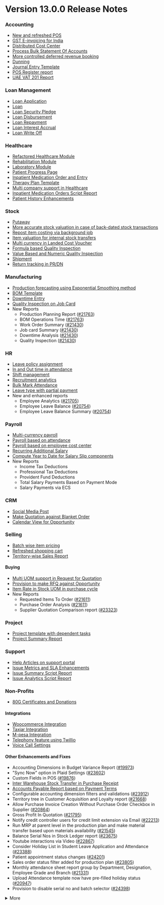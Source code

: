 # Version 13.0.0 Release Notes

### Accounting
- [New and refreshed POS](https://github.com/frappe/verp/pull/20789)
- [GST E-invoicing for India](https://docs.verp.com/docs/user/manual/en/regional/india/setup-e-invoicing)
- [Distributed Cost Center](https://docs.verp.com/docs/user/manual/en/accounts/distributed-cost-center)
- [Process Bulk Statement Of Accounts](https://docs.verp.com/docs/user/manual/en/accounts/process-statement-of-accounts)
- [More controlled deferred revenue booking](https://docs.verp.com/docs/user/manual/en/accounts/process-deferred-accounting)
- [Dunning](https://docs.verp.com/docs/user/manual/en/accounts/dunning)
- [Journal Entry Template](https://docs.verp.com/docs/user/manual/en/accounts/journal-entry-template)
- [POS Register report](https://github.com/frappe/verp/pull/23313)
- [UAE VAT 201 Report](https://github.com/frappe/verp/pull/23447)


### Loan Management
- [Loan Application](https://docs.verp.com/docs/user/manual/en/loan-management/loan-application)
- [Loan](https://docs.verp.com/docs/user/manual/en/loan-management/loan)
- [Loan Security Pledge](https://docs.verp.com/docs/user/manual/en/loan-management/loan-security-pledge)
- [Loan Disbursement](https://docs.verp.com/docs/user/manual/en/loan-management/loan-disbursement)
- [Loan Repayment](https://docs.verp.com/docs/user/manual/en/loan-management/loan-repayment)
- [Loan Interest Accrual](https://docs.verp.com/docs/user/manual/en/loan-management/loan-interest-accrual)
- [Loan Write Off](https://docs.verp.com/docs/user/manual/en/loan-management/loan-write-off)

### Healthcare
- [Refactored Healthcare Module](https://docs.verp.com/docs/user/manual/en/healthcare)
- [Rehabilitation Module](https://docs.verp.com/docs/user/manual/en/healthcare/exercise_type)
- [Laboratory Module](https://docs.verp.com/docs/user/manual/en/healthcare/setup_laboratory)
- [Patient Progress Page](https://github.com/frappe/verp/pull/22474)
- [Inpatient Medication Order and Entry](https://docs.verp.com/docs/user/manual/en/healthcare/inpatient_medication_entry)
- [Therapy Plan Template](https://docs.verp.com/docs/user/manual/en/healthcare/therapy_plan)
- [Multi company support in Healthcare](https://github.com/frappe/verp/pull/21290)
- [Inpatient Medication Orders Script Report](https://github.com/frappe/verp/pull/23984)
- [Patient History Enhancements](https://github.com/frappe/verp/pull/24033)


### Stock
- [Putaway](https://docs.verp.com/docs/user/manual/en/stock/putaway-rule)
- [More accurate stock valuation in case of back-dated stock transactions](https://github.com/frappe/verp/pull/24183)
- [Repost item costing via background job](https://github.com/frappe/verp/pull/24183)
- [Item valuation for internal stock transfers](https://github.com/frappe/verp/pull/24200)
- [Multi currency in Landed Cost Voucher](https://github.com/frappe/verp/pull/24127)
- [Formula based Quality Inspection](https://docs.verp.com/docs/user/manual/en/stock/quality-inspection)
- [Value Based and Numeric Quality Inspection](https://github.com/frappe/verp/pull/24181)
- [Shipment](https://github.com/frappe/verp/pull/22914)
- [Return tracking in PR/DN](https://github.com/frappe/verp/pull/22859)

### Manufacturing
- [Production forecasting using Exponential Smoothing method](https://docs.verp.com/docs/user/manual/en/manufacturing/reports/demand-driven-forecasting)
- [BOM Template](https://docs.verp.com/docs/user/manual/en/manufacturing/bill-of-materials#34-bom-template)
- [Downtime Entry](https://docs.verp.com/docs/user/manual/en/manufacturing/downtime-entry)
- [Quality Inspection on Job Card](https://github.com/frappe/verp/pull/23964)
- New Reports
  - Production Planning Report ([#21763](https://github.com/frappe/verp/pull/21763))
  - BOM Operations Time ([#21763](https://github.com/frappe/verp/pull/21763))
  - Work Order Summary ([#21430](https://github.com/frappe/verp/pull/21430))
  - Job card Summary ([#21430](https://github.com/frappe/verp/pull/21430))
  - Downtime Analysis ([#21430](https://github.com/frappe/verp/pull/21430))
  - Quality Inspection ([#21430](https://github.com/frappe/verp/pull/21430))

### HR
- [Leave policy assignment](https://github.com/frappe/verp/pull/23112)
- [In and Out time in attendance](https://github.com/frappe/verp/pull/21547)
- [Shift management](https://docs.verp.com/docs/user/manual/en/human-resources/shift-management)
- [Recruitment analytics](https://github.com/frappe/verp/pull/21732)
- [Bulk Mark Attendance](https://github.com/frappe/verp/pull/20062)
- [Leave type with partial payment](https://github.com/frappe/verp/pull/23173)
- New and enhanced reports
    - Employee Analytics ([#21705](https://github.com/frappe/verp/pull/21705))
    - Employee Leave Balance ([#20754](https://github.com/frappe/verp/pull/20754))
    - Employee Leave Balance Summary ([#20754](https://github.com/frappe/verp/pull/20754))

### Payroll
- [Multi-currency payroll](https://github.com/frappe/verp/pull/23519)
- [Payroll based on attendance](https://github.com/frappe/verp/pull/21258)
- [Payroll based on employee cost center](https://github.com/frappe/verp/pull/21609)
- [Recurring Additional Salary](https://github.com/frappe/verp/pull/20936)
- [Compute Year to Date for Salary Slip components](https://github.com/frappe/verp/pull/24362)
- New Reports
  - Income Tax Deductions
  - Professional Tax Deductions
  - Provident Fund Deductions
  - Total Salary Payments Based on Payment Mode
  - Salary Payments via ECS

### CRM
- [Social Media Post](https://docs.verp.com/docs/user/manual/en/CRM/social-media-post)
- [Make Quotation against Blanket Order](https://docs.verp.com/docs/user/manual/en/selling/blanket-order)
- [Calendar View for Opportunity](https://github.com/frappe/verp/pull/21280)

### Selling
- [Batch wise item pricing](https://github.com/frappe/verp/pull/24470)
- [Refreshed shopping cart](https://github.com/frappe/verp/pull/22617)
- [Territory-wise Sales Report](https://github.com/frappe/verp/pull/20428)

#### Buying
- [Multi UOM support in Request for Quotation](https://github.com/frappe/verp/pull/22249)
- [Provision to make RFQ against Opportunity](https://github.com/frappe/verp/pull/22765)
- [Item Rate in Stock UOM in purchase cycle](https://github.com/frappe/verp/pull/24315)
- New Reports
  - Requested Items To Order ([#21611](https://github.com/frappe/verp/pull/21611))
  - Purchase Order Analysis ([#21611](https://github.com/frappe/verp/pull/21611))
  - Supplier Quotation Comparison report ([#23323](https://github.com/frappe/verp/pull/23323))

### Project
- [Project template with dependent tasks](https://github.com/frappe/verp/pull/24092)
- [Project Summary Report](https://github.com/frappe/verp/pull/21587)

### Support
- [Help Articles on support portal](https://github.com/frappe/verp/pull/22194)
- [Issue Metrics and SLA Enhancements](https://github.com/frappe/verp/pull/21617)
- [Issue Summary Script Report](https://docs.verp.com/docs/user/manual/en/support/support_reports)
- [Issue Analytics Script Report](https://docs.verp.com/docs/user/manual/en/support/support_reports)

### Non-Profits
- [80G Certificates and Donations](https://docs.verp.com/docs/user/manual/en/non_profit/tax_exemption_80g_certificate)

#### Integrations
- [Woocommerce Integration](https://docs.verp.com/docs/user/manual/en/verp_integration/woocommerce_integration)
- [Taxjar Integration](https://github.com/frappe/verp/pull/21047)
- [M-pesa Integration](https://docs.verp.com/docs/user/manual/en/verp_integration/mpesa-integration)
- [Telephony feature using Twillio](https://github.com/frappe/verp/pull/24032)
- [Voice Call Settings](https://github.com/frappe/verp/pull/24126)


#### Other Enhancements and Fixes
- Accounting Dimensions in Budget Variance Report ([#19973](https://github.com/frappe/verp/pull/19973))
- "Sync Now" option in Plaid Settings ([#23602](https://github.com/frappe/verp/pull/23602))
- Custom Fields in POS ([#19876](https://github.com/frappe/verp/pull/19876))
- [Inter Warehouse Stock Transfer in Purchase Receipt](https://docs.verp.com/docs/user/manual/en/stock/articles/material-transfer-from-delivery-note)
- [Accounts Payable Report based on Payment Terms](https://docs.verp.com/docs/user/manual/en/accounts/accounting-reports)
- Configurable accounting dimension filters and validations ([#23912](https://github.com/frappe/verp/pull/23912))
- Territory tree in Customer Acquisition and Loyalty report ([#21668](https://github.com/frappe/verp/pull/21668))
- Allow Purchase Invoice Creation Without Purchase Order Checkbox in Supplier ([#20864](https://github.com/frappe/verp/pull/20864))
- Gross Profit In Quotation ([#21795](https://github.com/frappe/verp/pull/21795))
- Notify credit controller users for credit limit extension via Email ([#22213](https://github.com/frappe/verp/pull/22213))
- Run MRP at parent level in the production plan and make material transfer based upon materials availability ([#21545](https://github.com/frappe/verp/pull/21545))
- Balance Serial Nos in Stock Ledger report ([#23675](https://github.com/frappe/verp/pull/23675))
- Youtube interactions via Video  ([#22867](https://github.com/frappe/verp/pull/22867))
- Consider Holiday List in Student Leave Application and Attendance ([#23388](https://github.com/frappe/verp/pull/23388))
- Patient appointment status changes ([#24201](https://github.com/frappe/verp/pull/24201))
- Sales order status filter added for production plan ([#23805](https://github.com/frappe/verp/pull/23805))
- Monthly attendance sheet report group by Department, Designation, Employee Grade and Branch ([#21331](https://github.com/frappe/verp/pull/21331))
- Upload Attendance template now have pre-filled holiday status ([#20947](https://github.com/frappe/verp/pull/20947))
- Provision to disable serial no and batch selector ([#24398](https://github.com/frappe/verp/pull/24398))

<details>
<summary>More</summary>

- Fetch Items from BOM in Stock Entry([#19498](https://github.com/frappe/verp/pull/19498))
- Supplier Sourced Items in BOM ([#23557](https://github.com/frappe/verp/pull/23557))
- Close Production Plan ([#23728](https://github.com/frappe/verp/pull/23728))
- Button to create Stock Entry for Drug Shortage ([#24012](https://github.com/frappe/verp/pull/24012))
- Added column cost center in Accounts Receivable report ([#23835](https://github.com/frappe/verp/pull/23835))
- Added jinja templating in Contract Template ([#24046](https://github.com/frappe/verp/pull/24046))
- Make account number length configurable ([#23845](https://github.com/frappe/verp/pull/23845))
- Add company and correct filter in bank reconciliation statement ([#23614](https://github.com/frappe/verp/pull/23614))
- Added Condition field in Pricing Rule ([#23014](https://github.com/frappe/verp/pull/23014))
- Open lead status on next contact date ([#23445](https://github.com/frappe/verp/pull/23445))
- [Tax Category in POS Profile](https://docs.verp.com/docs/user/manual/en/accounts/pos-profile)
- Added phone field in product Inquiry ([#23170](https://github.com/frappe/verp/pull/23170))
- Allow Discharge despite Unbilled Healthcare Services ([#24281](https://github.com/frappe/verp/pull/24281))
- Do Not Bill Patient Encounters for Inpatients ([#24355](https://github.com/frappe/verp/pull/24355))
- Autofill Supplier pop-up when only 1 Supplier in RFQ ([#22512](https://github.com/frappe/verp/pull/22512))
- Accounting entries for service item in Purchase receipt ([#22223](https://github.com/frappe/verp/pull/22223))
- Added Project in Sales Analytics report ([#23309](https://github.com/frappe/verp/pull/23309))
- Added all companies option in employee tree to view employee across all companies ([#22573](https://github.com/frappe/verp/pull/22573))
- Email Group Option In Email Campaign ([#22731](https://github.com/frappe/verp/pull/22731))
- Stock Report Enhancements ([#21727](https://github.com/frappe/verp/pull/21727))
- Added range for age in stock ageing ([#22622](https://github.com/frappe/verp/pull/22622))
- Report Summary in Financial Statement([#20876](https://github.com/frappe/verp/pull/20876))
- Added sequence id in routing for the completion of operations sequentially ([#23641](https://github.com/frappe/verp/pull/23641))
- Nested Set filtering for Accounting Dimension
- Add/Remove Items from submitted Sales/Purchase Order
- Provision to edit Item Details from Marketplace
- Scan Barcode in Purchase Receipt
- Disable Rounded Totals Checkbox for Salary Slips in HR Settings

- Renamed Loan Management to Loan on Desk Page ([#21877](https://github.com/frappe/verp/pull/21877))
- Added Expense Approver field in Employee master ([#22244](https://github.com/frappe/verp/pull/22244))
- Bill all hours by default on Timesheet ([#22155](https://github.com/frappe/verp/pull/22155))
- Unable to cancel employee advance ([#22374](https://github.com/frappe/verp/pull/22374))
- Status error in purchase invoice ([#22351](https://github.com/frappe/verp/pull/22351))
- Item-wise sales and purchase register export ([#22184](https://github.com/frappe/verp/pull/22184))
- Billing address in for Purchase documents ([#22233](https://github.com/frappe/verp/pull/22233))
- Handle canceled entries in financial statements ([#22231](https://github.com/frappe/verp/pull/22231))
- Default period start date and period end date for financial statements ([#22011](https://github.com/frappe/verp/pull/22011))
- Update Packed Items via Update Items in Sales Order ([#22392](https://github.com/frappe/verp/pull/22392))
- Hide delete company transactions button if not system manager ([#21839](https://github.com/frappe/verp/pull/21839))
- Skipping total row for tree-view reports ([#22350](https://github.com/frappe/verp/pull/22350))
- Cancelled entries in tds payable monthly report ([#22131](https://github.com/frappe/verp/pull/22131))
- Inter-company Invoice currency for multicurrency transactions ([#21984](https://github.com/frappe/verp/pull/21984))
- Filter batches based on item and warehouse in Pick List (develop) ([#21780](https://github.com/frappe/verp/pull/21780))
- Set cost center in Expense Claim child based on parent (if missing) ([#22175](https://github.com/frappe/verp/pull/22175))
- Item wise backdated stock entry posting for immutable ledger ([#22366](https://github.com/frappe/verp/pull/22366))
- Shopping cart UI fixes ([#22137](https://github.com/frappe/verp/pull/22137))
- Filter Leave Type based on allocation for a particular employee ([#22050](https://github.com/frappe/verp/pull/22050))
- Party validation for inter-warehouse transaction ([#22186](https://github.com/frappe/verp/pull/22186))
- Manufacturing dashboard and work order summary chart ([#21946](https://github.com/frappe/verp/pull/21946))
- IP Admission and Discharge, Minor fixes ([#21817](https://github.com/frappe/verp/pull/21817))
- Validation of Purchase Order against Material Request missing ([#22192](https://github.com/frappe/verp/pull/22192))
- Staffing Plan validation ([#22379](https://github.com/frappe/verp/pull/22379))
- Do not allow backdated stock transactions in previous fiscal year ([#21967](https://github.com/frappe/verp/pull/21967))
- Employee Advance Return not working ([#21812](https://github.com/frappe/verp/pull/21812))
- Added card for reports on education desk ([#21853](https://github.com/frappe/verp/pull/21853))
- Refactored project summary report  ([#21943](https://github.com/frappe/verp/pull/21943))
- Revenue and Customer Count only in date range in Customer Acquitition Report ([#22210](https://github.com/frappe/verp/pull/22210))
- Alternative item not working for subcontract ([#22386](https://github.com/frappe/verp/pull/22386))
- Unable to create batched Item ([#22393](https://github.com/frappe/verp/pull/22393))
- Filters for the manufacturing reports ([#21960](https://github.com/frappe/verp/pull/21960))
- Raw material warehouse in Production Planning Report ([#21982](https://github.com/frappe/verp/pull/21982))
- Allowed LWP leave types to select in Leave Application even if there is no allocation against them ([#22197](https://github.com/frappe/verp/pull/22197))
- Report not working on parameter Grade ([#21951](https://github.com/frappe/verp/pull/21951))
- Allow to enter Relieving date if employee status is Left ([#22242](https://github.com/frappe/verp/pull/22242))
- Resetting lost reason in opportunity and quotation ([#22378](https://github.com/frappe/verp/pull/22378))
- Filtering issues in opening invoice creation tool ([#21969](https://github.com/frappe/verp/pull/21969))
- Set default reference Id for "On Previous Row Amount" and "On Previous Row Total" ([#22346](https://github.com/frappe/verp/pull/22346))
- UX date range field separated in from and to date fields. ([#21765](https://github.com/frappe/verp/pull/21765))
- Enable show_configure_button when shopping cart is enabled ([#22468](https://github.com/frappe/verp/pull/22468))
- Setup status indicators for Job Offer and Job Applicant (develop) ([#22445](https://github.com/frappe/verp/pull/22445))
- Item-wise sales history report ([#22783](https://github.com/frappe/verp/pull/22783))
- Setting filter for project in kanban board ([#22717](https://github.com/frappe/verp/pull/22717))
- Dashboard For Timesheet ([#22750](https://github.com/frappe/verp/pull/22750))
- Handle custom statuses for the pause SLA configuration ([#22349](https://github.com/frappe/verp/pull/22349))
- Quality Feedback and Template ([#22571](https://github.com/frappe/verp/pull/22571))
- Unable to change link from new lead to existing customer ([#22787](https://github.com/frappe/verp/pull/22787))
- Move Issue List actions under 'Actions' dropdown (ux) ([#22710](https://github.com/frappe/verp/pull/22710))
- Cost center should only show option of selected company ([#22598](https://github.com/frappe/verp/pull/22598))
- Serial No Rename does not affect  Stock Ledger Entry ([#22746](https://github.com/frappe/verp/pull/22746))
- Descriptions not copied while creating Fees from Fee Structure ([#22792](https://github.com/frappe/verp/pull/22792))
- Company filter for cost_center and expense_account in all sales and purchase transactions ([#22478](https://github.com/frappe/verp/pull/22478))
- Arrangements of filters for reports accounts payable & receivable  ([#22636](https://github.com/frappe/verp/pull/22636))
- Update the project after task deletion so that the % completed shows correct value ([#22591](https://github.com/frappe/verp/pull/22591))
- Block Invalid Serial No updates in Maintenance Schedule ([#22665](https://github.com/frappe/verp/pull/22665))
- Fetch item price in sales invoice based on it's validity ([#22563](https://github.com/frappe/verp/pull/22563))
- Add view ledger button for cancelled docs ([#22432](https://github.com/frappe/verp/pull/22432))
- Allow creating SLA documents even if SLA tracking is not enabled ([#22608](https://github.com/frappe/verp/pull/22608))
- Quotation list view blank if quotation_to field not set as a standard filter ([#22672](https://github.com/frappe/verp/pull/22672))
- Salary deductions report fixes ([#22397](https://github.com/frappe/verp/pull/22397))
22727))
- Incorrect delivered qty in Supplier-Wise Sales Analytics ([#22631](https://github.com/frappe/verp/pull/22631))
- Moved parent warehouse to top section also added a section break ([#22708](https://github.com/frappe/verp/pull/22708))
- Skip Progress and Completed by fields on Task Duplication ([#22565](https://github.com/frappe/verp/pull/22565))
- Incorrect stock after merging the items ([#22526](https://github.com/frappe/verp/pull/22526))
- Letter head not found in opening invoice creation tool ([#22488](https://github.com/frappe/verp/pull/22488))
- Cannot cancel asset and asset movement ([#22441](https://github.com/frappe/verp/pull/22441))
- Fetch project-related info in Timesheet ([#22423](https://github.com/frappe/verp/pull/22423))
- Currency symbol not showing as per company currency in stock balance report ([#22724](https://github.com/frappe/verp/pull/22724))
- Add default cost center in payment reconciliation JV ([#22614](https://github.com/frappe/verp/pull/22614))
- Stock Reconciliation Invalid Quantity for Batched Item ([#22726](https://github.com/frappe/verp/pull/22726))
- Project link not set in accounts other than profit and loss accounts ([#22051](https://github.com/frappe/verp/pull/22051))
- Buying price for non stock item in gross profit report ([#22616](https://github.com/frappe/verp/pull/22616))
- Multi currency payment reconciliation ([#22738](https://github.com/frappe/verp/pull/22738))
- Cannot cancel assets with repair pending ([#22440](https://github.com/frappe/verp/pull/22440))
- Reset homepage to home after unchecking products page ([#22736](https://github.com/frappe/verp/pull/22736))
- Generic Message in previous doc validation for buying and selling ([#22546](https://github.com/frappe/verp/pull/22546))
- Expense claim outstanding while making payment entry ([#22735](https://github.com/frappe/verp/pull/22735))
- Take parent cost center for child if no cost center at child in expense claim ([#22496](https://github.com/frappe/verp/pull/22496))
- Consider company fiscal year for getting balance ([#22577](https://github.com/frappe/verp/pull/22577))
- Pick List empty table and Serial-Batch items handling ([#22426](https://github.com/frappe/verp/pull/22426))
- Show total row in print format of financial statement ([#22693](https://github.com/frappe/verp/pull/22693))
- Set Root as Parent if no parent in new tree view node ([#22497](https://github.com/frappe/verp/pull/22497))
- Multiple pos issues ([#23725](https://github.com/frappe/verp/pull/23725))
- Calculate taxes if tax is based on item quantity and inclusive on item price ([#23001](https://github.com/frappe/verp/pull/23001))
- Contact us button not visible in the website for the non variant items ([#23217](https://github.com/frappe/verp/pull/23217))
- Not able to make Material Request from Sales Order ([#23669](https://github.com/frappe/verp/pull/23669))
- Capture advance payments in payment order ([#23256](https://github.com/frappe/verp/pull/23256))
- Program and Course Enrollment fixes ([#23333](https://github.com/frappe/verp/pull/23333))
- Cannot create asset if cwip disabled and account not set ([#23580](https://github.com/frappe/verp/pull/23580))
- Cannot merge pos invoices with inclusive tax ([#23541](https://github.com/frappe/verp/pull/23541))
- Do not allow Company as accounting dimension ([#23755](https://github.com/frappe/verp/pull/23755))
- Set value of wrong Bank Account field in Payment Entry ([#22302](https://github.com/frappe/verp/pull/22302))
- Reverse journal entry for multi-currency ([#23165](https://github.com/frappe/verp/pull/23165))
- Updated integrations desk page ([#23772](https://github.com/frappe/verp/pull/23772))
- Assessment Result child table not visible when accessed via Assessment Plan dashboard ([#22880](https://github.com/frappe/verp/pull/22880))
- Conversion factor fixes in Stock Entry ([#23407](https://github.com/frappe/verp/pull/23407))
- Total calculations for multi-currency RCM invoices ([#23072](https://github.com/frappe/verp/pull/23072))
- Show accounts in financial statements upto level 20 ([#23718](https://github.com/frappe/verp/pull/23718))
- Consolidated financial statement sums values into wrong parent ([#23288](https://github.com/frappe/verp/pull/23288))
- Set SLA variance in seconds for Duration fieldtype ([#23765](https://github.com/frappe/verp/pull/23765))
- Added missing reports on selling desk ([#23548](https://github.com/frappe/verp/pull/23548))
- Fixed heading in the mobile view ([#23145](https://github.com/frappe/verp/pull/23145))
- Misleading filters on Item tax Template Link field ([#22918](https://github.com/frappe/verp/pull/22918))
- Do not consider opening entries for TDS calculation ([#23597](https://github.com/frappe/verp/pull/23597))
- Attendance calendar map fix ([#23245](https://github.com/frappe/verp/pull/23245))
- Post cancellation accounting entry on posting date instead of current ([#23361](https://github.com/frappe/verp/pull/23361))
- Set Customer only if Contact is present ([#23704](https://github.com/frappe/verp/pull/23704))
- Add Delivery Note Count in Sales Invoice Dashboard ([#23161](https://github.com/frappe/verp/pull/23161))
- Breadcrumbs for Maintenance Visit and Schedule ([#23369](https://github.com/frappe/verp/pull/23369))
- Raise Error on over receipt/consumption for sub-contracted PR ([#23195](https://github.com/frappe/verp/pull/23195))
- Validate if company not set in the Payment Entry ([#23419](https://github.com/frappe/verp/pull/23419))
- Ignore company and bank account doctype while deleting company transactions ([#22953](https://github.com/frappe/verp/pull/22953))
- Sales funnel data is inconsistent ([#23110](https://github.com/frappe/verp/pull/23110))
- Credit Limit Email not working ([#23059](https://github.com/frappe/verp/pull/23059))
- Add Company in list fields to fetch for Expense Claim ([#23007](https://github.com/frappe/verp/pull/23007))
- Issue form cleaned up and renamed Minutes to First Response field ([#23066](https://github.com/frappe/verp/pull/23066))
- Quotation lost reason options fix ([#22814](https://github.com/frappe/verp/pull/22814))
- Tax amounts in HSN Wise Outward summary ([#23076](https://github.com/frappe/verp/pull/23076))
- Patient Appointment not able to save ([#23434](https://github.com/frappe/verp/pull/23434))
- Removed Working Hours field from Company ([#23009](https://github.com/frappe/verp/pull/23009))
- Added check-in time validation in the Inpatient Record - Transfer ([#22958](https://github.com/frappe/verp/pull/22958))
- Handle Blank from/to range in Numeric Item Attribute ([#23483](https://github.com/frappe/verp/pull/23483))
- Sequence Matcher error in Bank Reconciliation ([#23539](https://github.com/frappe/verp/pull/23539))
- Fixed Conversion Factor rate for the BOM Exploded Item ([#23151](https://github.com/frappe/verp/pull/23151))
- Payment Schedule not fetching ([#23476](https://github.com/frappe/verp/pull/23476))
- Validate if removed Item Attributes exist in variant items ([#22911](https://github.com/frappe/verp/pull/22911))
- Set default billing address for purchase documents ([#22950](https://github.com/frappe/verp/pull/22950))
- Added help link in navbar settings ([#22943](https://github.com/frappe/verp/pull/22943))
- Apply TDS on Purchase Invoice creation from Purchase Order and Purchase Receipt ([#23282](https://github.com/frappe/verp/pull/23282))
- Education Module fixes ([#23714](https://github.com/frappe/verp/pull/23714))
- Filter out cancelled entries in customer ledger summary ([#23205](https://github.com/frappe/verp/pull/23205))
- Fiscal Year and Tax Rates for Italy ([#23623](https://github.com/frappe/verp/pull/23623))
- Production Plan incorrect Work Order qty ([#23264](https://github.com/frappe/verp/pull/23264))
- Added new filters in the Batch-wise Balance History report ([#23676](https://github.com/frappe/verp/pull/23676))
- Update state code and union territory for Daman and Diu ([#22988](https://github.com/frappe/verp/pull/22988))
- Set Stock UOM in item while creating Material Request from Stock Entry ([#23436](https://github.com/frappe/verp/pull/23436))
- Sales Order to Purchase Order flow improvement ([#23357](https://github.com/frappe/verp/pull/23357))
- Student Admission and Student Applicant fixes ([#23515](https://github.com/frappe/verp/pull/23515))
- Loan disbursement amount validation ([#24000](https://github.com/frappe/verp/pull/24000))
- Making company address read-only in delivery note ([#23890](https://github.com/frappe/verp/pull/23890))
- BOM stock report color showing always red ([#23994](https://github.com/frappe/verp/pull/23994))
- Added filter for customer field in Issue ([#24051](https://github.com/frappe/verp/pull/24051))
- Added project link in timesheet form ([#23764](https://github.com/frappe/verp/pull/23764))
- Update integrations desk page ([#23767](https://github.com/frappe/verp/pull/23767))
- Place of supply change on address change ([#23941](https://github.com/frappe/verp/pull/23941))
- TDS calculation, skip invoices with "Apply Tax Withholding Amount" has disabled ([#23672](https://github.com/frappe/verp/pull/23672))
- Auto fetch serial nos with modified conversion factor ([#23854](https://github.com/frappe/verp/pull/23854))
- Default cost center in item master not set in stock entry ([#23877](https://github.com/frappe/verp/pull/23877))
- Incorrect de-link serial no and batch ([#23947](https://github.com/frappe/verp/pull/23947))
- Accounting for internal transfer invoices within same company ([#24021](https://github.com/frappe/verp/pull/24021))
- Multiple pricing rule with margin type as Percentage is not working ([#24205](https://github.com/frappe/verp/pull/24205))
- Added Purchase Order to Global Search ([#24055](https://github.com/frappe/verp/pull/24055))
- Cannot expand row in update items dialog ([#23839](https://github.com/frappe/verp/pull/23839))
- Maintain stock can't be changed it there is product bundle ([#23989](https://github.com/frappe/verp/pull/23989))
- SO to PO Mapping Issue ([#23820](https://github.com/frappe/verp/pull/23820))
- Asset with value zero doesn't show up in fixed asset register ([#24091](https://github.com/frappe/verp/pull/24091))
- Cannot save customer email & phone ([#23797](https://github.com/frappe/verp/pull/23797))
- Incorrect balance value in stock balance report ([#24048](https://github.com/frappe/verp/pull/24048))
- Payment Terms not fetched in Purchase Invoice from Purchase Receipt ([#23735](https://github.com/frappe/verp/pull/23735))
- Fix for LMS Sign Up link ([#23743](https://github.com/frappe/verp/pull/23743))
- Incorrect stock quantity if 'Allow Multiple Material Consumption… ([#24116](https://github.com/frappe/verp/pull/24116))
- Added wrong absent days calculation in salary slip ([#23897](https://github.com/frappe/verp/pull/23897))
- Purchase receipt to purchase invoice bill date mapping ([#23967](https://github.com/frappe/verp/pull/23967))
- Overriding po ([#24022](https://github.com/frappe/verp/pull/24022))
- Do not cancel reference document on Quality Inspection cancellation ([#24198](https://github.com/frappe/verp/pull/24198))
- Get formatted value in 'taxes' print template ([#24035](https://github.com/frappe/verp/pull/24035))
- Don't overrule Item Price via Pricing Rule Rate if 0 ([#23636](https://github.com/frappe/verp/pull/23636))
- Job card error handling for operations field ([#23991](https://github.com/frappe/verp/pull/23991))
- Validation for journal entry with 0 debit and credit values ([#23975](https://github.com/frappe/verp/pull/23975))
- Check if customer exists in product listing ([#24030](https://github.com/frappe/verp/pull/24030))
- Asset finance book posting date fix ([#23778](https://github.com/frappe/verp/pull/23778))
- Same source and target tables in Status Updater's update query ([#24110](https://github.com/frappe/verp/pull/24110))
- Asset finance book depreciation posting date fix ([#23833](https://github.com/frappe/verp/pull/23833))
- Ignore exception during leave ledger creation from patch ([#24005](https://github.com/frappe/verp/pull/24005))
- Added link of bank reconciliation and clearance in accounting desk page ([#23850](https://github.com/frappe/verp/pull/23850))
- Sales invoice add button from sales order dashboard ([#24077](https://github.com/frappe/verp/pull/24077))
- Incorrect calculation for consumed qty for subcontract item ([#23257](https://github.com/frappe/verp/pull/23257))
- Incorrect required_qty in Production Planning Report ([#24074](https://github.com/frappe/verp/pull/24074))
- Email digest user not found ([#23949](https://github.com/frappe/verp/pull/23949))
- Delete Receive at Warehouse entry on cancellation of Send to War… ([#24115](https://github.com/frappe/verp/pull/24115))
- Added TDS Payable account number and an error message ([#24065](https://github.com/frappe/verp/pull/24065))
- Override field_map for job card gantt ([#24155](https://github.com/frappe/verp/pull/24155))
- Old shopify order syncing date ([#23990](https://github.com/frappe/verp/pull/23990))
- Shipping chanrges not sync in verp from shopify ([#24114](https://github.com/frappe/verp/pull/24114))
- GSTR B2C report ([#24039](https://github.com/frappe/verp/pull/24039))
- Ignore cancelled entries in stock balance report ([#23757](https://github.com/frappe/verp/pull/23757))
- Stock ageing report not working ([#23923](https://github.com/frappe/verp/pull/23923))
- Incorrect assign to in Maintenance Schedule  ([#23831](https://github.com/frappe/verp/pull/23831))
- Improve UX of DATEV report ([#23892](https://github.com/frappe/verp/pull/23892))
- Set SLA variance in seconds for Duration fieldtype ([#23765](https://github.com/frappe/verp/pull/23765))
- dDouble exception in payroll ([#24078](https://github.com/frappe/verp/pull/24078))
- Make asset dashboard charts public ([#23751](https://github.com/frappe/verp/pull/23751))
- Don't copy terms and discount from SO to PO ([#23903](https://github.com/frappe/verp/pull/23903))
- Ignore doctypes on company transaction delete ([#23864](https://github.com/frappe/verp/pull/23864))
- Error handling in Upload Attendance  ([#23907](https://github.com/frappe/verp/pull/23907))
- Tax template update on customer address change ([#24160](https://github.com/frappe/verp/pull/24160))
- Not able to save bom ([#23910](https://github.com/frappe/verp/pull/23910))
- Enable Allow Auto Repeat for standard doctypes having auto_repeat field ([#23776](https://github.com/frappe/verp/pull/23776))
- Place of Supply fix in Sales Invoices ([#23785](https://github.com/frappe/verp/pull/23785))
- Opening invoices in GSTR-1 report ([#24117](https://github.com/frappe/verp/pull/24117))
- Partial serial no return issue ([#24208](https://github.com/frappe/verp/pull/24208))
- Import taxjar globally in the taxjar_integration module ([#24027](https://github.com/frappe/verp/pull/24027))
- Payroll attendance error ([#23887](https://github.com/frappe/verp/pull/23887))
- Loan application link on creating loan ([#23937](https://github.com/frappe/verp/pull/23937))
- POS item search includes non stock items ([#23914](https://github.com/frappe/verp/pull/23914))
- Paid amount in Sales Invoice POS return resets to 0 ([#24057](https://github.com/frappe/verp/pull/24057))
- Fiscal year can be shorter than 12 months ([#23838](https://github.com/frappe/verp/pull/23838))
- Loan repayment type option remove ([#23582](https://github.com/frappe/verp/pull/23582))
- Item wise tax calculation ([#23744](https://github.com/frappe/verp/pull/23744))
- Enabling track changes for stock settings ([#23982](https://github.com/frappe/verp/pull/23982))
- Added link of bank reconciliation and clearance in accounting desk page ([#23809](https://github.com/frappe/verp/pull/23809))
- Location data on Asset to use command(make_demo) ([#23825](https://github.com/frappe/verp/pull/23825))
- Handle Account and Item None not found in Opening Invoice Creation Tool ([#23559](https://github.com/frappe/verp/pull/23559))
- Multiple subcontracting issues ([#23662](https://github.com/frappe/verp/pull/23662))
- Sequence id override with workstation column ([#23810](https://github.com/frappe/verp/pull/23810))
- Leave policy dashboard fix and roles ([#24170](https://github.com/frappe/verp/pull/24170))
- Scan barcode does not update barcode item field in sales order ([#24090](https://github.com/frappe/verp/pull/24090))
- Item price duplicate checking ([#23408](https://github.com/frappe/verp/pull/23408))
- Tax template update on supplier change for India ([#24060](https://github.com/frappe/verp/pull/24060))
- Consumed qty logic for subcontracted raw materials ([#23314](https://github.com/frappe/verp/pull/23314))
- Finance book not getting added in journal Entry of asset value adjustment ([#24100](https://github.com/frappe/verp/pull/24100))
- Set proper state code in ewaybill JSON when GST category is SEZ ([#23953](https://github.com/frappe/verp/pull/23953))
- Copying po no when mapping doc ([#23729](https://github.com/frappe/verp/pull/23729))
- Duplicate items validation for POS Invoice when allow multiple items is disabled ([#23896](https://github.com/frappe/verp/pull/23896))
- Do not allow Company as accounting dimension ([#23749](https://github.com/frappe/verp/pull/23749))
- Validation for duplicate Tax Category ([#23978](https://github.com/frappe/verp/pull/23978))
- Therapy plan and session fixes ([#23817](https://github.com/frappe/verp/pull/23817))
- Pricing rule with transaction not working for additional product ([#24053](https://github.com/frappe/verp/pull/24053))
- Inpatient Medication Order and Entry fixes ([#23799](https://github.com/frappe/verp/pull/23799))
- Avoid using SQL query to get fiscal year dates ([#24050](https://github.com/frappe/verp/pull/24050))
- Auto Statewise gst tax template ([#23832](https://github.com/frappe/verp/pull/23832))
- On save sequence id column override with workstation ([#23812](https://github.com/frappe/verp/pull/23812))
- Multiple pricing rules are not working on selling side ([#22711](https://github.com/frappe/verp/pull/22711))
- Salary slip popup error ([#24192](https://github.com/frappe/verp/pull/24192))
- Multiple pricing rule with margin type as Percentage is not working ([#24204](https://github.com/frappe/verp/pull/24204))
- Allow statistical component in salary structure. ([#24424](https://github.com/frappe/verp/pull/24424))
- Set current asset value before calculating difference amount ([#24119](https://github.com/frappe/verp/pull/24119))
- To use Stock UoM in BOM Stock Report ([#24339](https://github.com/frappe/verp/pull/24339))
- Accounting entries of asset when submitting purchase receipt ([#24191](https://github.com/frappe/verp/pull/24191))
- Batch/Serial Selector for Scanned Batched Item ([#24338](https://github.com/frappe/verp/pull/24338))
- Link timesheets with corresponding projects ([#24346](https://github.com/frappe/verp/pull/24346))
- Material request wrong status issue ([#24019](https://github.com/frappe/verp/pull/24019))
- UX issues in e-invoicing ([#24358](https://github.com/frappe/verp/pull/24358))
- Company Wise Valuation Rate for RM in BOM ([#24324](https://github.com/frappe/verp/pull/24324))
- Stock ageing should not take cancelled stock entries. ([#24437](https://github.com/frappe/verp/pull/24437))
- Partial loan security unpledging ([#24252](https://github.com/frappe/verp/pull/24252))
- Asset depreciation ledger ([#24226](https://github.com/frappe/verp/pull/24226))
- Back Update from QC based on Batch No ([#24329](https://github.com/frappe/verp/pull/24329))
- Fix for not having fiscal year while creating new company ([#24130](https://github.com/frappe/verp/pull/24130))
- E-invoice print format not showing other charges ([#24474](https://github.com/frappe/verp/pull/24474))
- Tax template update on customer address change ([#24146](https://github.com/frappe/verp/pull/24146))
- Do not manufacture same serial no multiple times ([#24164](https://github.com/frappe/verp/pull/24164))
- Ignore group cost center validation for period closing voucher ([#24375](https://github.com/frappe/verp/pull/24375))
- Partial serial no return issue ([#24207](https://github.com/frappe/verp/pull/24207))
- GSTR-1 double entry issue ([#24376](https://github.com/frappe/verp/pull/24376))
- Not able to create dunning from sales invoice ([#24349](https://github.com/frappe/verp/pull/24349))
- Set company in leave allocation and leave ledger entry ([#24296](https://github.com/frappe/verp/pull/24296))
- Allow leave policy assignment to be canceled. ([#24265](https://github.com/frappe/verp/pull/24265))
- Removed all day event from shift assignment calendar ([#24397](https://github.com/frappe/verp/pull/24397))
- Tax calculation on salary slip for the first month ([#24272](https://github.com/frappe/verp/pull/24272))
- Validate tax template for tax category ([#24402](https://github.com/frappe/verp/pull/24402))
- Numeric/Non-numeric QI UX ([#24517](https://github.com/frappe/verp/pull/24517))
- Finished good produced qty validation ([#24220](https://github.com/frappe/verp/pull/24220))
- Incorrect serial no in the subcontracted purchase receipt ([#24354](https://github.com/frappe/verp/pull/24354))
- Don't validate warehouse values between Material Request and Stock Entry ([#24294](https://github.com/frappe/verp/pull/24294))
- Don't cancel job card if manufacturing entry has made ([#24063](https://github.com/frappe/verp/pull/24063))
- Subscription prepaid date validation ([#24356](https://github.com/frappe/verp/pull/24356))
- Payment Period based on invoice date report fix/refactor ([#24378](https://github.com/frappe/verp/pull/24378))
- Drop ship partial order fixed ([#24072](https://github.com/frappe/verp/pull/24072))
- Payment entry multi-currency issue ([#24332](https://github.com/frappe/verp/pull/24332))
- Multiple pricing rule issue ([#24515](https://github.com/frappe/verp/pull/24515))
- Last purchase rate not updating when voucher cancelled if only one voucher is present ([#24322](https://github.com/frappe/verp/pull/24322))
- Do not cancel reference document on Quality Inspection cancellation ([#24197](https://github.com/frappe/verp/pull/24197))
- Refactored fetching & validating address from verp rather than gst portal ([#24297](https://github.com/frappe/verp/pull/24297))
- Opportunity Status fix ([#22944](https://github.com/frappe/verp/pull/22944))
- Fixed stock and account balance syncing ([#24644](https://github.com/frappe/verp/pull/24644))
- Fixed incorrect stock ledger qty in the stock ledger report and bin ([#24649](https://github.com/frappe/verp/pull/24649))
- Fixed Consolidated Financial Statement report ([#24580](https://github.com/frappe/verp/pull/24580))
- Repost incompleted backdated transactions ([#24991](https://github.com/frappe/verp/pull/24991))
- Unequal debit and credit issue on RCM Invoice ([#24838](https://github.com/frappe/verp/pull/24838))
- Period list for exponential smoothing forecasting report ([#24983](https://github.com/frappe/verp/pull/24983))
- POS Opening Entry with empty balance detail rows ([#24891](https://github.com/frappe/verp/pull/24891))
- Use account_name only in consolidated report ([#24840](https://github.com/frappe/verp/pull/24840))
- Validation of job card in stock entry ([#24882](https://github.com/frappe/verp/pull/24882))
- Incorrect Nil Exempt and Non GST amount in GSTR3B report ([#24918](https://github.com/frappe/verp/pull/24918))
- TDS check getting checked after reload ([#24973](https://github.com/frappe/verp/pull/24973))
- Membership and Donation API fixes ([#24900](https://github.com/frappe/verp/pull/24900))
- Allow zero valuation in stock reconciliation ([#24985](https://github.com/frappe/verp/pull/24985))
- Simplified logic for additional salary ([#24907](https://github.com/frappe/verp/pull/24907))
- Allow to select item code in batch naming ([#24825](https://github.com/frappe/verp/pull/24825))
- Membership renewal validation (#24963) ([#24964](https://github.com/frappe/verp/pull/24964))
</details>